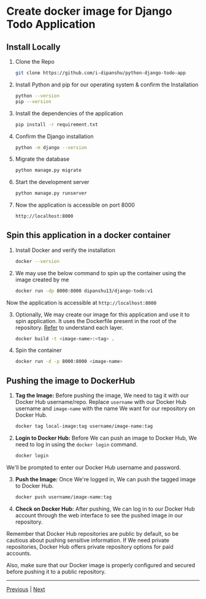 # Create docker image for Django Todo Application

## Install Locally 

1. Clone the Repo 
    ```sh
    git clone https://github.com/i-dipanshu/python-django-todo-app
    ```

2. Install Python and pip for our operating system & confirm the Installation 
    ```sh
    python --version 
    pip --version
    ```

3. Install the dependencies of the application 
    ```sh
    pip install -r requirement.txt
    ```
4. Confirm the Django installation 
    ```sh 
    python -m django --version
    ```
5. Migrate the database
    ```sh
    python manage.py migrate 
    ```

6. Start the development server
    ```sh
    python manage.py runserver 
    ```
7. Now the application is accessible on port 8000 
    ```sh
    http://localhost:8000
    ```

## Spin this application in a docker container 

1. Install Docker and verify the installation 
    ```sh 
    docker --version
    ```

2. We may use the below command to spin up the container using the image created by me 
    ```sh
    docker run -dp 8000:8000 dipanshu13/django-todo:v1
    ```
Now the application is accessible at `http://localhost:8000`

3. Optionally, We may create our image for this application and use it to spin application. It uses the Dockerfile present in the root of the repository. [Refer](../../Dockerfile) to understand each layer.
    ```sh
    docker build -t <image-name>:<tag> .
    ```
4. Spin the container 
    ```sh
    docker run -d -p 8000:8000 <image-name>
    ```

## Pushing the image to DockerHub

1. **Tag the Image:**
Before pushing the image, We need to tag it with our Docker Hub username/repo. Replace `username` with our Docker Hub username and `image-name` with the name We want for our repository on Docker Hub.

    ```sh
    docker tag local-image:tag username/image-name:tag
    ```

1. **Login to Docker Hub:**
Before We can push an image to Docker Hub, We need to log in using the `docker login` command.

    ```sh
    docker login
    ```

We'll be prompted to enter our Docker Hub username and password.

3. **Push the Image:**
Once We're logged in, We can push the tagged image to Docker Hub.

    ```sh
    docker push username/image-name:tag
    ```

4. **Check on Docker Hub:**
After pushing, We can log in to our Docker Hub account through the web interface to see the pushed image in our repository.

Remember that Docker Hub repositories are public by default, so be cautious about pushing sensitive information. If We need private repositories, Docker Hub offers private repository options for paid accounts.

Also, make sure that our Docker image is properly configured and secured before pushing it to a public repository.

---

[Previous](./README.md) | [Next](./02-Docker-Image-For-Jenkins-Agent.md)